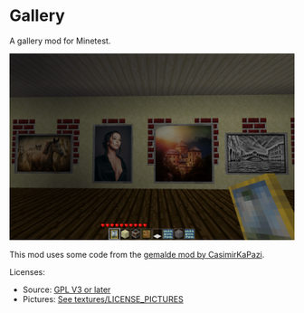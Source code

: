 # Gallery
A gallery mod for Minetest.

![Presentation image of gallery mod](screenshot.png)

This mod uses some code from the [gemalde mod by CasimirKaPazi](https://github.com/CasimirKaPazi/gemalde).

Licenses:
- Source: [GPL V3 or later](LICENSE)
- Pictures: [See textures/LICENSE_PICTURES](textures/LICENSE_PICTURES)
